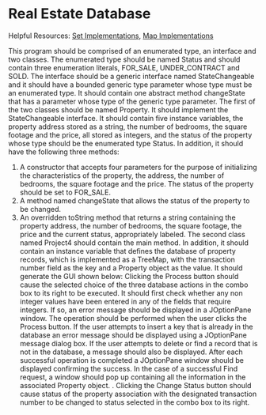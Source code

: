 # Real Estate Database
Helpful Resources: [Set Implementations](https://docs.oracle.com/javase/tutorial/collections/implementations/set.html), [Map Implementations](https://docs.oracle.com/javase/tutorial/collections/implementations/map.html)

This program should be comprised of an enumerated type, an interface and two classes. The
enumerated type should be named Status and should contain three enumeration literals,
FOR_SALE, UNDER_CONTRACT and SOLD.
The interface should be a generic interface named StateChangeable and it should have a
bounded generic type parameter whose type must be an enumerated type. It should contain one
abstract method changeState that has a parameter whose type of the generic type parameter.
The first of the two classes should be named Property. It should implement the
StateChangeable interface. It should contain five instance variables, the property address stored
as a string, the number of bedrooms, the square footage and the price, all stored as integers, and
the status of the property whose type should be the enumerated type Status. In addition, it
should have the following three methods:
1. A constructor that accepts four parameters for the purpose of initializing the
characteristics of the property, the address, the number of bedrooms, the square footage
and the price. The status of the property should be set to FOR_SALE.
2. A method named changeState that allows the status of the property to be changed.
3. An overridden toString method that returns a string containing the property address, the
number of bedrooms, the square footage, the price and the current status, appropriately
labeled.
The second class named Project4 should contain the main method. In addition, it should
contain an instance variable that defines the database of property records, which is implemented
as a TreeMap, with the transaction number field as the key and a Property object as the value. It
should generate the GUI shown below:
Clicking the Process button should cause the selected choice of the three database actions in the
combo box to its right to be executed. It should first check whether any non integer values have
been entered in any of the fields that require integers. If so, an error message should be displayed
in a JOptionPane window. The operation should be performed when the user clicks the Process
button. If the user attempts to insert a key that is already in the database an error message should
be displayed using a JOptionPane message dialog box. If the user attempts to delete or find a
record that is not in the database, a message should also be displayed. After each successful
operation is completed a JOptionPane window should be displayed confirming the success. In
the case of a successful Find request, a window should pop up containing all the information in
the associated Property object.
.
Clicking the Change Status button should cause status of the property association with the
designated transaction number to be changed to status selected in the combo box to its right.
